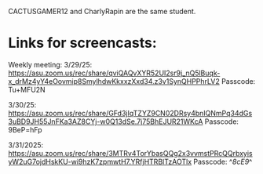 CACTUSGAMER12 and CharlyRapin are the same student.

# Links for screencasts: 

Weekly meeting:
3/29/25: 
https://asu.zoom.us/rec/share/qviQAQvXYR52UI2sr9j_nQ5lBuqk-x_drMz4yY4eOovmip8SmylhdwKkxxzXxd34.z3v1SynQHPPhrLV2
Passcode: Tu+MFU2N

3/30/25: 
https://asu.zoom.us/rec/share/GFd3jIqTZYZ9CN02DRsy4bnIQNmPq34dGs3uBD9JH55JnFKa3AZ8CYj-w0Q13dSe.7j75BhEJUR21WKcA
Passcode: 9BeP=hFp

3/31/2025: 
https://asu.zoom.us/rec/share/3MTRv4TorYbasQQg2x3vvmstPRcQQrbxyisyW2uG7ojdHskKU-wi9hzK7zpmwtH7.YRfjHTRBlTzAOTlx
Passcode: ^*8cE9*^
